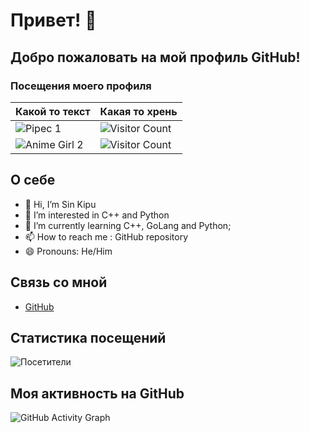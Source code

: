 # Привет! 👋

## Добро пожаловать на мой профиль GitHub!

### Посещения моего профиля



| Какой то текст          | Какая то хрень |
|------------------|----------------------|
| ![Pipec 1](https://i.gifer.com/origin/5b/5b09487ac662b10797f44f845dfe7a68_w200.gif) | ![Visitor Count](https://i.gifer.com/origin/5b/5b09487ac662b10797f44f845dfe7a68_w200.gif) |
| ![Anime Girl 2](https://media.tenor.com/vC0ko6PEAv0AAAAM/gey-dancing.gif) | ![Visitor Count](https://komarev.com/ghpvc/?username=AnSafov07&color=blue) |

## О себе
- 👋 Hi, I’m Sin Kipu
- 👀 I’m interested in C++ and Python
- 🌱 I’m currently learning C++, GoLang and Python;
- 📫 How to reach me : GitHub repository
- 😄 Pronouns: He/Him

## Связь со мной
- [GitHub](https://github.com/AnSafov07)


## Статистика посещений
![Посетители](https://komarev.com/ghpvc/?username=AnSafov07&color=green)

## Моя активность на GitHub
![GitHub Activity Graph](https://activity-graph.herokuapp.com/graph?username=AnSafov07&theme=react)
